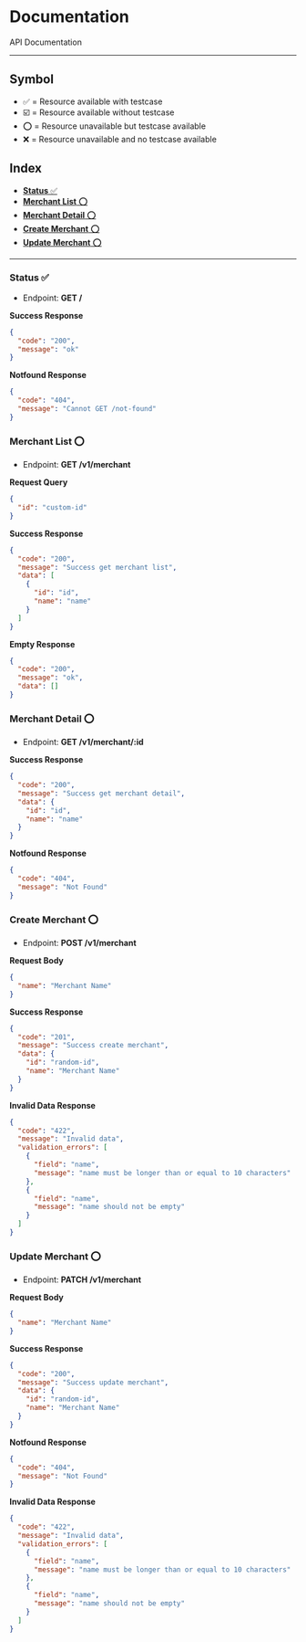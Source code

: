 # Documentation
API Documentation

---

## Symbol
- ✅ = Resource available with testcase
- ☑️ = Resource available without testcase
- ⭕ = Resource unavailable but testcase available
- ❌ = Resource unavailable and no testcase available

## Index
- [**Status** ✅ ](#status)
- [**Merchant List** ⭕ ](#merchant-list)
- [**Merchant Detail** ⭕ ](#merchant-detail)
- [**Create Merchant** ⭕ ](#create-merchant)
- [**Update Merchant** ⭕ ](#update-merchant)

---

### Status ✅
- Endpoint: **GET /**

**Success Response**
```json
{
  "code": "200",
  "message": "ok"
}
```

**Notfound Response**
```json
{
  "code": "404",
  "message": "Cannot GET /not-found"
}
```

### Merchant List ⭕
- Endpoint: **GET /v1/merchant**

**Request Query**
```json
{
  "id": "custom-id"
}
```

**Success Response**
```json
{
  "code": "200",
  "message": "Success get merchant list",
  "data": [
    {
      "id": "id",
      "name": "name"
    }
  ]
}
```

**Empty Response**
```json
{
  "code": "200",
  "message": "ok",
  "data": []
}
```

### Merchant Detail ⭕
- Endpoint: **GET /v1/merchant/:id**

**Success Response**
```json
{
  "code": "200",
  "message": "Success get merchant detail",
  "data": {
    "id": "id",
    "name": "name"
  }
}
```

**Notfound Response**
```json
{
  "code": "404",
  "message": "Not Found"
}
```

### Create Merchant ⭕
- Endpoint: **POST /v1/merchant**

**Request Body**
```json
{
  "name": "Merchant Name"
}
```

**Success Response**
```json
{
  "code": "201",
  "message": "Success create merchant",
  "data": {
    "id": "random-id",
    "name": "Merchant Name"
  }
}
```

**Invalid Data Response**
```json
{
  "code": "422",
  "message": "Invalid data",
  "validation_errors": [
    {
      "field": "name",
      "message": "name must be longer than or equal to 10 characters"
    },
    {
      "field": "name",
      "message": "name should not be empty"
    }
  ]
}
```

### Update Merchant ⭕
- Endpoint: **PATCH /v1/merchant**

**Request Body**
```json
{
  "name": "Merchant Name"
}
```

**Success Response**
```json
{
  "code": "200",
  "message": "Success update merchant",
  "data": {
    "id": "random-id",
    "name": "Merchant Name"
  }
}
```

**Notfound Response**
```json
{
  "code": "404",
  "message": "Not Found"
}
```

**Invalid Data Response**
```json
{
  "code": "422",
  "message": "Invalid data",
  "validation_errors": [
    {
      "field": "name",
      "message": "name must be longer than or equal to 10 characters"
    },
    {
      "field": "name",
      "message": "name should not be empty"
    }
  ]
}
```
